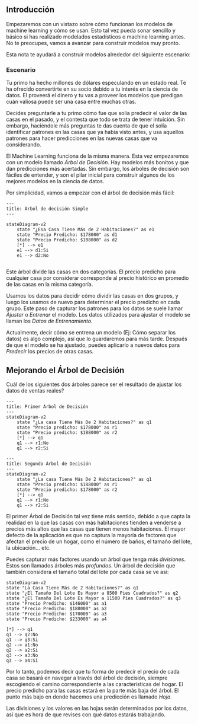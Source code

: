 ## Introducción
Empezaremos con un vistazo sobre cómo funcionan los modelos de machine learning y cómo se usan. Esto tal vez pueda sonar sencillo y básico si has realizado modelados estadísticos o machine learning antes. No te preocupes, vamos a avanzar para construir modelos muy pronto.

Esta nota te ayudará a construir modelos alrededor del siguiente escenario:
### Escenario

Tu primo ha hecho millones de dólares especulando en un estado real. Te ha ofrecido convertirte en su socio debido a tu interés en la ciencia de datos. El proveerá el dinero y tu vas a proveer los modelos que predigan cuán valiosa puede ser una casa entre muchas otras.

Decides preguntarle a tu primo cómo fue que solía predecir el valor de las casas en el pasado, y el contesta que todo se trata de tener intuición. Sin embargo, haciéndole más preguntas te das cuenta de que el solía identificar patrones en las casas que ya había visto antes, y usa aquellos patrones para hacer predicciones en las nuevas casas que va considerando.

El Machine Learning funciona de la misma manera. Esta vez empezaremos con un modelo llamado *Árbol de Decisión*. Hay modelos más bonitos y que dan predicciones más acertadas. Sin embargo, los árboles de decisión son fáciles de entender, y son el pilar inicial para construir algunos de los mejores modelos en la ciencia de datos.

Por simplicidad, vamos a empezar con el árbol de decisión más fácil:

```mermaid
---
title: Árbol de decisión Simple
---

stateDiagram-v2
	state "¿Esa Casa Tiene Más de 2 Habitaciones?" as e1
	state "Precio Predicho: $178000" as d1
	state "Precio Predicho: $188000" as d2
	[*] --> e1
	e1 --> d1:Si
	e1 --> d2:No
	
```

Este árbol divide las casas en dos categorías. El precio predicho para cualquier casa por considerar corresponde al precio histórico en promedio de las casas en la misma categoría.

Usamos los datos para decidir cómo dividir las casas en dos grupos, y luego los usamos de nuevo para determinar el precio predicho en cada grupo. Este paso de capturar los patrones para los datos se suele llamar *Ajustar* o *Entrenar* el modelo. Los datos utilizados para ajustar el modelo se llaman los *Datos de Entrenamiento*.

Actualmente, decir cómo se entrena un modelo (Ej: Cómo separar los datos) es algo complejo, así que lo guardaremos para más tarde. Después de que el modelo se ha ajustado, puedes aplicarlo a nuevos datos para *Predecir* los precios de otras casas.

## Mejorando el Árbol de Decisión
Cuál de los siguientes dos árboles parece ser el resultado de ajustar los datos de ventas reales?

```mermaid
---
title: Primer Árbol de Decisión
---
stateDiagram-v2
	state "¿La casa Tiene Más De 2 Habitaciones?" as q1
	state "Precio predicho: $178000" as r1
	state "Precio predicho: $188000" as r2
	[*] --> q1
	q1 --> r1:No
	q1 --> r2:Si
```

```mermaid
---
title: Segundo Árbol de Decisión
---
stateDiagram-v2
	state "¿La casa Tiene Más De 2 Habitaciones?" as q1
	state "Precio predicho: $188000" as r1
	state "Precio predicho: $178000" as r2
	[*] --> q1
	q1 --> r1:No
	q1 --> r2:Si
```

El primer Árbol de Decisión tal vez tiene más sentido, debido a que capta la realidad en la que las casas con más habitaciones tienden a venderse a precios más altos que las casas que tienen menos habitaciones. El mayor defecto de la aplicación es que no captura la mayoría de factores que afectan el precio de un hogar, como el número de baños, el tamaño del lote, la ubicación... etc.

Puedes capturar más factores usando un árbol que tenga más *divisiones*. Estos son llamados árboles más *profundos*. Un árbol de decisión que también considera el tamaño total del lote por cada casa se ve así:

```mermaid
stateDiagram-v2
state "La Casa Tiene Más de 2 Habitaciones?" as q1
state "¿El Tamaño Del Lote Es Mayor a 8500 Pies Cuadrados?" as q2
state "¿El Tamaño Del Lote Es Mayor a 11500 Pies Cuadrados?" as q3
state "Precio Predicho: $146000" as a1
state "Precio Predicho: $188000" as a2
state "Precio Predicho: $170000" as a3
state "Precio Predicho: $233000" as a4

[*] --> q1
q1 --> q2:No
q1 --> q3:Si
q2 --> a1:No
q2 --> a2:Si
q3 --> a3:No
q3 --> a4:Si
```

Por lo tanto, podemos decir que tu forma de predecir el precio de cada casa se basará en navegar a través del árbol de decisión, siempre escogiendo el camino correspondiente a las características del hogar. El precio predicho para las casas estará en la parte más baja del árbol. El punto más bajo en donde hacemos una predicción es llamado *Hoja*.

Las divisiones y los valores en las hojas serán determinados por los datos, así que es hora de que revises con qué datos estarás trabajando. 